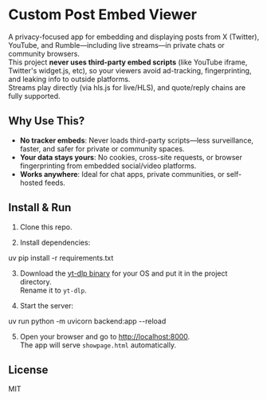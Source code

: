 # Custom Post Embed Viewer

A privacy-focused app for embedding and displaying posts from X (Twitter), YouTube, and Rumble—including live streams—in private chats or community browsers.  
This project **never uses third-party embed scripts** (like YouTube iframe, Twitter's widget.js, etc), so your viewers avoid ad-tracking, fingerprinting, and leaking info to outside platforms.  
Streams play directly (via hls.js for live/HLS), and quote/reply chains are fully supported.

## Why Use This?

- **No tracker embeds**: Never loads third-party scripts—less surveillance, faster, and safer for private or community spaces.
- **Your data stays yours**: No cookies, cross-site requests, or browser fingerprinting from embedded social/video platforms.
- **Works anywhere**: Ideal for chat apps, private communities, or self-hosted feeds.

## Install & Run

1. Clone this repo.

2. Install dependencies:

uv pip install -r requirements.txt


3. Download the [yt-dlp binary](https://github.com/yt-dlp/yt-dlp/releases/latest) for your OS and put it in the project directory.  
Rename it to `yt-dlp`.

4. Start the server:

uv run python -m uvicorn backend:app --reload


5. Open your browser and go to [http://localhost:8000](http://localhost:8000).  
The app will serve `showpage.html` automatically.

## License

MIT
